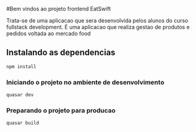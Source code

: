 #Bem vindos ao projeto frontend EatSwift

Trata-se de uma aplicacao que sera desenvolvida pelos alunos do curso fullstack development. 
É uma aplicacao que realiza gestao de produtos e pedidos voltada ao mercado food

## Instalando as dependencias
```bash
npm install
```

### Iniciando o projeto no ambiente de desenvolvimento
```bash
quasar dev
```


### Preparando o projeto para producao
```bash
quasar build
```

